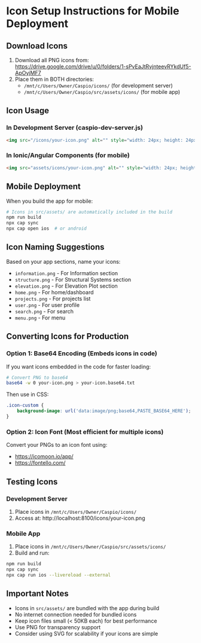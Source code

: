 # Icon Setup Instructions for Mobile Deployment

## Download Icons
1. Download all PNG icons from: https://drive.google.com/drive/u/0/folders/1-sPvEaJtRvjnteevRYkdUf5-ApOyjMF7
2. Place them in BOTH directories:
   - `/mnt/c/Users/Owner/Caspio/icons/` (for development server)
   - `/mnt/c/Users/Owner/Caspio/src/assets/icons/` (for mobile app)

## Icon Usage

### In Development Server (caspio-dev-server.js)
```html
<img src="/icons/your-icon.png" alt="" style="width: 24px; height: 24px;">
```

### In Ionic/Angular Components (for mobile)
```html
<img src="assets/icons/your-icon.png" alt="" style="width: 24px; height: 24px;">
```

## Mobile Deployment
When you build the app for mobile:
```bash
# Icons in src/assets/ are automatically included in the build
npm run build
npx cap sync
npx cap open ios  # or android
```

## Icon Naming Suggestions
Based on your app sections, name your icons:
- `information.png` - For Information section
- `structure.png` - For Structural Systems section  
- `elevation.png` - For Elevation Plot section
- `home.png` - For home/dashboard
- `projects.png` - For projects list
- `user.png` - For user profile
- `search.png` - For search
- `menu.png` - For menu

## Converting Icons for Production

### Option 1: Base64 Encoding (Embeds icons in code)
If you want icons embedded in the code for faster loading:
```bash
# Convert PNG to base64
base64 -w 0 your-icon.png > your-icon.base64.txt
```

Then use in CSS:
```css
.icon-custom {
    background-image: url('data:image/png;base64,PASTE_BASE64_HERE');
}
```

### Option 2: Icon Font (Most efficient for multiple icons)
Convert your PNGs to an icon font using:
- https://icomoon.io/app/
- https://fontello.com/

## Testing Icons

### Development Server
1. Place icons in `/mnt/c/Users/Owner/Caspio/icons/`
2. Access at: http://localhost:8100/icons/your-icon.png

### Mobile App
1. Place icons in `/mnt/c/Users/Owner/Caspio/src/assets/icons/`
2. Build and run:
```bash
npm run build
npx cap sync
npx cap run ios --livereload --external
```

## Important Notes
- Icons in `src/assets/` are bundled with the app during build
- No internet connection needed for bundled icons
- Keep icon files small (< 50KB each) for best performance
- Use PNG for transparency support
- Consider using SVG for scalability if your icons are simple